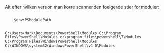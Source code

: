 Alt efter hvilken version man koere scanner den foelgende stier for moduler:

<section>
  <pre><code data-trim data-noescape>
    $env:PSModulePath
    
C:\Users\Mark\Documents\PowerShell\Modules
C:\Program Files\PowerShell\Modules
c:\program files\powershell\7\Modules
C:\Program Files\WindowsPowerShell\Modules
C:\WINDOWS\system32\WindowsPowerShell\v1.0\Modules
  </code></pre>
</section>
